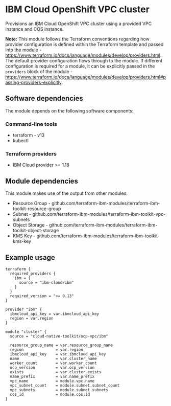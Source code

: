 # IBM Cloud OpenShift VPC cluster

Provisions an IBM Cloud OpenShift VPC cluster using a provided VPC instance and COS
instance.

**Note:** This module follows the Terraform conventions regarding how provider configuration is defined within the Terraform template and passed into the module - https://www.terraform.io/docs/language/modules/develop/providers.html. The default provider configuration flows through to the module. If different configuration is required for a module, it can be explicitly passed in the `providers` block of the module - https://www.terraform.io/docs/language/modules/develop/providers.html#passing-providers-explicitly.

## Software dependencies

The module depends on the following software components:

### Command-line tools

- terraform - v13
- kubectl

### Terraform providers

- IBM Cloud provider >= 1.18

## Module dependencies

This module makes use of the output from other modules:

- Resource Group - github.com/terraform-ibm-modules/terraform-ibm-toolkit-resource-group
- Subnet - github.com/terraform-ibm-modules/terraform-ibm-toolkit-vpc-subnets
- Object Storage - github.com/terraform-ibm-modules/terraform-ibm-toolkit-object-storage
- KMS Key - github.com/terraform-ibm-modules/terraform-ibm-toolkit-kms-key

## Example usage

```hcl-terraform
terraform {
  required_providers {
    ibm = {
      source = "ibm-cloud/ibm"
    }
  }
  required_version = ">= 0.13"
}

provider "ibm" {
  ibmcloud_api_key = var.ibmcloud_api_key
  region = var.region
}

module "cluster" {
  source = "cloud-native-toolkit/ocp-vpc/ibm"

  resource_group_name = var.resource_group_name
  region              = var.region
  ibmcloud_api_key    = var.ibmcloud_api_key
  name                = var.cluster_name
  worker_count        = var.worker_count
  ocp_version         = var.ocp_version
  exists              = var.cluster_exists
  name_prefix         = var.name_prefix
  vpc_name            = module.vpc.name
  vpc_subnet_count    = module.subnet.subnet_count
  vpc_subnets         = module.subnet.subnets
  cos_id              = module.cos.id
}
```

